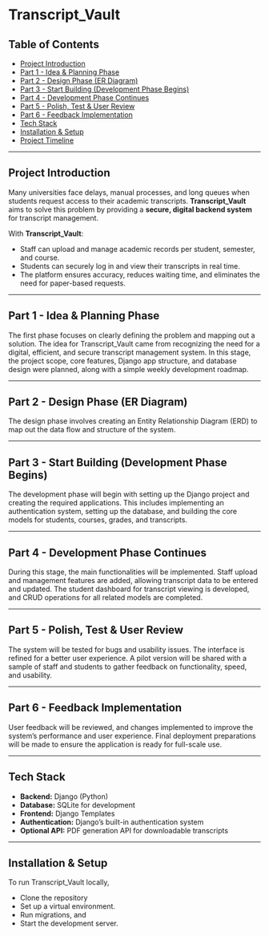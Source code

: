# Transcript_Vault

## Table of Contents
- [Project Introduction](#project-introduction)
- [Part 1 - Idea & Planning Phase](#part-1---idea--planning-phase)
- [Part 2 - Design Phase (ER Diagram)](#part-2---design-phase-er-diagram)
- [Part 3 - Start Building (Development Phase Begins)](#part-3---start-building-development-phase-begins)
- [Part 4 - Development Phase Continues](#part-4---development-phase-continues)
- [Part 5 - Polish, Test & User Review](#part-5---polish-test--user-review)
- [Part 6 - Feedback Implementation](#part-6---feedback-implementation)
- [Tech Stack](#tech-stack)
- [Installation & Setup](#installation--setup)
- [Project Timeline](#project-timeline)

---

## Project Introduction
Many universities face delays, manual processes, and long queues when students request access to their academic transcripts. **Transcript_Vault** aims to solve this problem by providing a **secure, digital backend system** for transcript management.

With **Transcript_Vault**:
- Staff can upload and manage academic records per student, semester, and course.
- Students can securely log in and view their transcripts in real time.
- The platform ensures accuracy, reduces waiting time, and eliminates the need for paper-based requests.

---

## Part 1 - Idea & Planning Phase
The first phase focuses on clearly defining the problem and mapping out a solution. 
The idea for Transcript_Vault came from recognizing the need for a digital, efficient, and secure transcript management system. In this stage, the project scope, core features, Django app structure, and database design were planned, along with a simple weekly development roadmap.

---

## Part 2 - Design Phase (ER Diagram)
The design phase involves creating an Entity Relationship Diagram (ERD) to map out the data flow and structure of the system. 

---

## Part 3 - Start Building (Development Phase Begins)
The development phase will begin with setting up the Django project and creating the required applications. This includes implementing an authentication system, setting up the database, and building the core models for students, courses, grades, and transcripts.

---

## Part 4 - Development Phase Continues
During this stage, the main functionalities will be implemented. Staff upload and management features are added, allowing transcript data to be entered and updated. The student dashboard for transcript viewing is developed, and CRUD operations for all related models are completed.

---

## Part 5 - Polish, Test & User Review
The system will be tested for bugs and usability issues. The interface is refined for a better user experience. A pilot version will be shared with a sample of staff and students to gather feedback on functionality, speed, and usability.


---

## Part 6 - Feedback Implementation
User feedback will be reviewed, and changes implemented to improve the system’s performance and user experience. Final deployment preparations will be made to ensure the application is ready for full-scale use.


---

## Tech Stack
- **Backend:** Django (Python)
- **Database:** SQLite for development
- **Frontend:** Django Templates
- **Authentication:** Django’s built-in authentication system
- **Optional API:** PDF generation API for downloadable transcripts

---

## Installation & Setup
To run Transcript_Vault locally, 
- Clone the repository
- Set up a virtual environment.
- Run migrations, and
- Start the development server.
